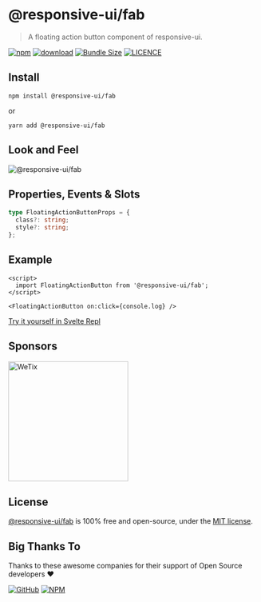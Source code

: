 # @responsive-ui/fab

> A floating action button component of responsive-ui.

<p>

[![npm](https://img.shields.io/npm/v/@responsive-ui/fab.svg)](https://www.npmjs.com/package/@responsive-ui/fab)
[![download](https://img.shields.io/npm/dw/@responsive-ui/fab.svg)](https://www.npmjs.com/package/@responsive-ui/fab)
[![Bundle Size](https://badgen.net/bundlephobia/minzip/%40responsive-ui%2Ffab)](https://bundlephobia.com/result?p=@responsive-ui/fab)
[![LICENCE](https://img.shields.io/github/license/wetix/responsive-ui)](https://github.com/wetix/responsive-ui/blob/master/LICENSE)

</p>

## Install

```console
npm install @responsive-ui/fab
```

or

```console
yarn add @responsive-ui/fab
```

## Look and Feel

<img src="https://user-images.githubusercontent.com/28108597/104025541-c34c4d00-51ff-11eb-9778-dfc60497c47b.png"
alt="@responsive-ui/fab" />

## Properties, Events & Slots

```ts
type FloatingActionButtonProps = {
  class?: string;
  style?: string;
};
```

## Example

```svelte
<script>
  import FloatingActionButton from '@responsive-ui/fab';
</script>

<FloatingActionButton on:click={console.log} />
```

[Try it yourself in Svelte Repl](https://svelte.dev/repl/c4b79c26ad2149d6a1359d5ce5e68186?version=latest)

## Sponsors

<img src="https://asset.wetix.my/images/logo/wetix.png" alt="WeTix" width="240px">

## License

[@responsive-ui/fab](https://github.com/wetix/responsive-ui/tree/master/components/fab) is 100% free and open-source, under the [MIT license](https://github.com/wetix/responsive-ui/blob/master/LICENSE).

## Big Thanks To

Thanks to these awesome companies for their support of Open Source developers ❤

[![GitHub](https://jstools.dev/img/badges/github.svg)](https://github.com/open-source)
[![NPM](https://jstools.dev/img/badges/npm.svg)](https://www.npmjs.com/)
